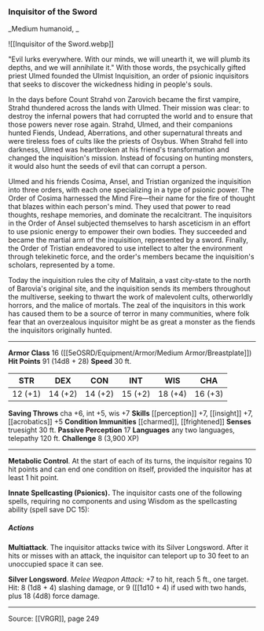 ### Inquisitor of the Sword
_Medium humanoid, _

![[Inquisitor of the Sword.webp]]

"Evil lurks everywhere. With our minds, we will unearth it, we will plumb its depths, and we will annihilate it." With those words, the psychically gifted priest Ulmed founded the Ulmist Inquisition, an order of psionic inquisitors that seeks to discover the wickedness hiding in people's souls.

In the days before Count Strahd von Zarovich became the first vampire, Strahd thundered across the lands with Ulmed. Their mission was clear: to destroy the infernal powers that had corrupted the world and to ensure that those powers never rose again. Strahd, Ulmed, and their companions hunted Fiends, Undead, Aberrations, and other supernatural threats and were tireless foes of cults like the priests of Osybus. When Strahd fell into darkness, Ulmed was heartbroken at his friend's transformation and changed the inquisition's mission. Instead of focusing on hunting monsters, it would also hunt the seeds of evil that can corrupt a person.

Ulmed and his friends Cosima, Ansel, and Tristian organized the inquisition into three orders, with each one specializing in a type of psionic power. The Order of Cosima harnessed the Mind Fire—their name for the fire of thought that blazes within each person's mind. They used that power to read thoughts, reshape memories, and dominate the recalcitrant. The inquisitors in the Order of Ansel subjected themselves to harsh asceticism in an effort to use psionic energy to empower their own bodies. They succeeded and became the martial arm of the inquisition, represented by a sword. Finally, the Order of Tristian endeavored to use intellect to alter the environment through telekinetic force, and the order's members became the inquisition's scholars, represented by a tome.

Today the inquisition rules the city of Malitain, a vast city-state to the north of Barovia's original site, and the inquisition sends its members throughout the multiverse, seeking to thwart the work of malevolent cults, otherworldly horrors, and the malice of mortals. The zeal of the inquisitors in this work has caused them to be a source of terror in many communities, where folk fear that an overzealous inquisitor might be as great a monster as the fiends the inquisitors originally hunted.




---

**Armor Class** 16 ([[5eOSRD/Equipment/Armor/Medium Armor/Breastplate]])
**Hit Points** 91 (14d8 + 28)
**Speed** 30 ft.

| STR     | DEX     | CON     | INT     | WIS     | CHA     |
|---------|---------|---------|---------|---------|---------|
| 12 (+1) | 14 (+2) | 14 (+2) | 15 (+2) | 18 (+4) | 16 (+3) |

**Saving Throws** cha +6, int +5, wis +7
**Skills** [[perception]] +7, [[insight]] +7, [[acrobatics]] +5
**Condition Immunities** [[charmed]], [[frightened]]
**Senses** truesight 30 ft.
**Passive Perception** 17
**Languages** any two languages, telepathy 120 ft.
**Challenge** 8 (3,900 XP)

---

**Metabolic Control**. At the start of each of its turns, the inquisitor regains 10 hit points and can end one condition on itself, provided the inquisitor has at least 1 hit point.

**Innate Spellcasting (Psionics).** The inquisitor casts one of the following spells, requiring no components and using Wisdom as the spellcasting ability (spell save DC 15):

##### Actions
**Multiattack**. The inquisitor attacks twice with its Silver Longsword. After it hits or misses with an attack, the inquisitor can teleport up to 30 feet to an unoccupied space it can see.

**Silver Longsword**. _Melee Weapon Attack:_ +7 to hit, reach 5 ft., one target. Hit: 8 (1d8 + 4) slashing damage, or 9 ([[1d10 + 4) if used with two hands, plus 18 (4d8) force damage.


---

Source: [[VRGR]], page 249